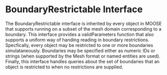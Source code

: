 # BoundaryRestrictable Interface

The BoundaryRestrictable interface is inherited by every object in MOOSE that supports running on a subset
of the mesh domain corresponding to a boundary. This interface provides a validParameters function that also
supports a uniform way of handing reading in boundary restrictions. Specfically, every object may be
restricted to one or more boundaries simulataneously. Boundaries may be specified either as numeric IDs
or strings (when supported by the Mesh format or named entities are used). Finally, this interface handles
queries about the set of boundaries that an object is restricted to when no restrictions are supplied.